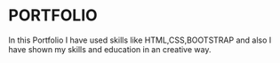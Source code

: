 # PORTFOLIO
In this Portfolio I have used skills like HTML,CSS,BOOTSTRAP and also I have shown my skills and education in an creative way.

